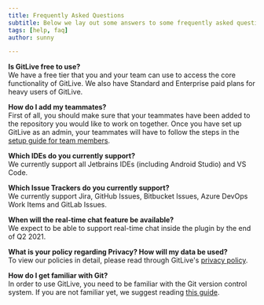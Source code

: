 ```yaml
---
title: Frequently Asked Questions
subtitle: Below we lay out some answers to some frequently asked questions
tags: [help, faq]
author: sunny

---
```


**Is GitLive free to use?**
<br>
We have a free tier that you and your team can use to access the core functionality of GitLive. We also have Standard and Enterprise paid plans for heavy users of GitLive.

**How do I add my teammates?**
<br>
First of all, you should make sure that your teammates have been added to the repository you would like to work on together. Once you have set up GitLive as an admin, your teammates will have to follow the steps in the [setup guide for team members](/docs/teammember).

**Which IDEs do you currently support?**
<br>
We currently support all Jetbrains IDEs (including Android Studio) and VS Code.

**Which Issue Trackers do you currently support?**
<br>
We currently support  Jira, GitHub Issues, Bitbucket Issues, Azure DevOps Work Items and GitLab Issues.

**When will the real-time chat feature be available?**
<br>
We expect to be able to support real-time chat inside the plugin by the end of Q2 2021.

**What is your policy regarding Privacy? How will my data be used?**
<br>
To view our policies in detail, please read through GitLive's [privacy policy](https://git.live/privacy).

**How do I get familiar with Git?**
<br>
In order to use GitLive, you need to be familiar with the Git version control system. If you are not familiar yet, we suggest reading [this guide](https://www.freecodecamp.org/news/what-is-git-and-how-to-use-it-c341b049ae61/).

